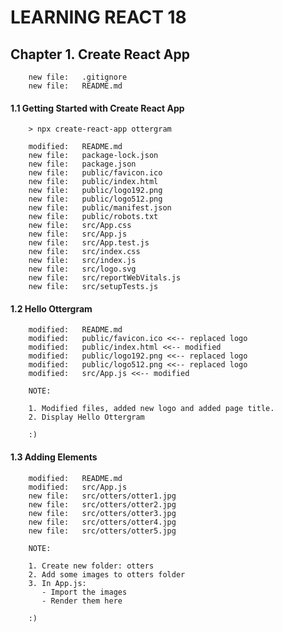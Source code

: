 # LEARNING REACT 18



## Chapter 1. Create React App

        new file:   .gitignore
        new file:   README.md


#### 1.1 Getting Started with Create React App

        > npx create-react-app ottergram

        modified:   README.md
        new file:   package-lock.json
        new file:   package.json
        new file:   public/favicon.ico
        new file:   public/index.html
        new file:   public/logo192.png
        new file:   public/logo512.png
        new file:   public/manifest.json
        new file:   public/robots.txt
        new file:   src/App.css
        new file:   src/App.js
        new file:   src/App.test.js
        new file:   src/index.css
        new file:   src/index.js
        new file:   src/logo.svg
        new file:   src/reportWebVitals.js
        new file:   src/setupTests.js


#### 1.2 Hello Ottergram

        modified:   README.md
        modified:   public/favicon.ico <<-- replaced logo
        modified:   public/index.html <<-- modified
        modified:   public/logo192.png <<-- replaced logo
        modified:   public/logo512.png <<-- replaced logo
        modified:   src/App.js <<-- modified

        NOTE:

        1. Modified files, added new logo and added page title.
        2. Display Hello Ottergram

        :)


#### 1.3 Adding Elements

        modified:   README.md
        modified:   src/App.js
        new file:   src/otters/otter1.jpg
        new file:   src/otters/otter2.jpg
        new file:   src/otters/otter3.jpg
        new file:   src/otters/otter4.jpg
        new file:   src/otters/otter5.jpg

        NOTE:

        1. Create new folder: otters
        2. Add some images to otters folder
        3. In App.js:
           - Import the images
           - Render them here 

        :)